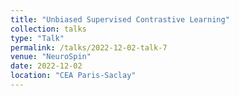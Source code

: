 ```yaml
---
title: "Unbiased Supervised Contrastive Learning"
collection: talks
type: "Talk"
permalink: /talks/2022-12-02-talk-7
venue: "NeuroSpin"
date: 2022-12-02
location: "CEA Paris-Saclay"
---
```

